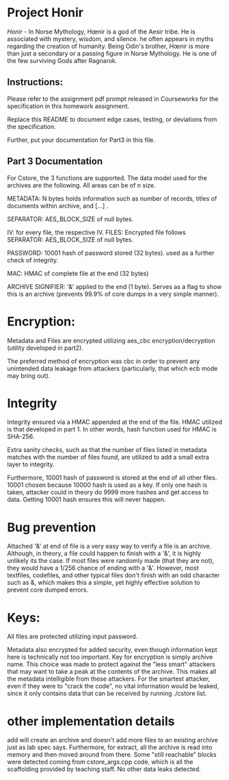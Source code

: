 # Project Honir

*Honir* - In Norse Mythology, Hœnir is a god of the Aesir tribe. He is associated with mystery, wisdom, and silence. he often appears in myths regarding the creation of humanity. 
Being Odin's brother, Hœnir is more than just a secondary or a passing figure in Norse Mythology. He is one of the few surviving Gods after Ragnarok.
 
## Instructions:

Please refer to the assignment pdf prompt released in Courseworks for the specification in this homework assignment. 

Replace this README to document edge cases, testing, or deviations from the specification.

Further, put your documentation for Part3 in this file.

## Part 3 Documentation

For Cstore, the 3 functions are supported. The data model used for
the archives are the following. All areas can be of n size. 

METADATA: N bytes
holds information such as number of records, titles of documents
within archive, and [...] . 

SEPARATOR: AES_BLOCK_SIZE of null bytes.

IV: for every file, the respective IV.
FILES: Encrypted file follows
SEPARATOR: AES_BLOCK_SIZE of null bytes.

PASSWORD: 10001 hash of password stored (32 bytes). used
as a further check of integrity.

MAC: HMAC of complete file at the end (32 bytes)

ARCHIVE SIGNIFIER: '&' applied to the end (1 byte). Serves
as a flag to show this is an archive (prevents 99.9% of 
core dumps in a very simple manner).

# Encryption:

Metadata and Files are encrypted utilizing aes_cbc encryption/decryption (utility developed in part2).

The preferred method of encryption was cbc in order to prevent
any unintended data leakage from attackers (particularly, that
which ecb mode may bring out).


# Integrity 

Integrity ensured via a HMAC appended at the end of the file.
HMAC utilized is that developed in part 1. In other words,
hash function used for HMAC is SHA-256.

Extra sanity checks, such as that the number of files listed
in metadata matches with the number of files found, are 
utilized to add a small extra layer to integrity.

Furthermore, 10001 hash of password is stored at the end of all other files. 
10001 chosen because 10000 hash is used as a key. If only
one hash is taken, attacker could in theory do 9999 more hashes
and get access to data. Getting 10001 hash ensures this will 
never happen.

# Bug prevention

Attached '&' at end of file is a very easy way to verify a
file is an archive. Although, in theory, a file could happen to
finish with a '&', it is highly unlikely its the case. 
If most files were randomly made (that they are not), they
would have a 1/256 chance of ending with a '&'. However, most
textfiles, codefiles, and other typical files don't finish
with an odd character such as &, which makes this a simple, yet
highly effective solution to prevent core dumped errors.

# Keys:

All files are protected utilizing input password.

Metadata also encrypted for added security, even though 
information kept here is technically not too important.
Key for encryption is simply archive name. This choice
was made to protect against the "less smart" attackers
that may want to take a peak at the contents of the 
archive. This makes all the metadata intelligible from
these attackers. For the smartest attacker, even if
they were to "crack the code", no vital information would be 
leaked, since it only contains data that can be received
by running ./cstore list.

# other implementation details

add will create an archive and doesn't add more files to an existing archive
just as lab spec says. Furthermore, for extract, all the archive is read into
memory and then moved around from there. Some "still reachable" blocks
were detected coming from cstore_args.cpp code, which is all the scaffolding
provided by teaching staff. No other data leaks detected.